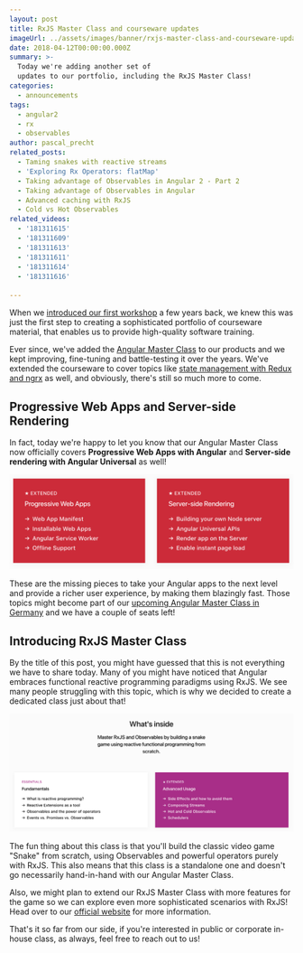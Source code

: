 ```yaml
---
layout: post
title: RxJS Master Class and courseware updates
imageUrl: ../assets/images/banner/rxjs-master-class-and-courseware-updates.jpg
date: 2018-04-12T00:00:00.000Z
summary: >-
  Today we're adding another set of
  updates to our portfolio, including the RxJS Master Class!
categories:
  - announcements
tags:
  - angular2
  - rx
  - observables
author: pascal_precht
related_posts:
  - Taming snakes with reactive streams
  - 'Exploring Rx Operators: flatMap'
  - Taking advantage of Observables in Angular 2 - Part 2
  - Taking advantage of Observables in Angular
  - Advanced caching with RxJS
  - Cold vs Hot Observables
related_videos:
  - '181311615'
  - '181311609'
  - '181311613'
  - '181311611'
  - '181311614'
  - '181311616'

---
```


When we [introduced our first workshop](/announcements/2014/06/23/announcing-our-first-workshop.html) a few years back, we knew this was just the first step to creating a sophisticated portfolio of courseware material, that enables us to provide high-quality software training.

Ever since, we've added the [Angular Master Class](/announcements/2015/12/21/introducing-angular-2-master-class.html) to our products and we kept improving, fine-tuning and battle-testing it over the years. We've extended the courseware to cover topics like [state management with Redux and ngrx](/angular/2017/05/08/angular-master-class-redux-and-ngrx.html) as well, and obviously, there's still so much more to come.

## Progressive Web Apps and Server-side Rendering

In fact, today we're happy to let you know that our Angular Master Class now officially covers **Progressive Web Apps with Angular** and **Server-side rendering with Angular Universal** as well!

![](../assets/images/amc-pwa-universal.png)

These are the missing pieces to take your Angular apps to the next level and provide a richer user experience, by making them blazingly fast. Those topics might become part of our [upcoming Angular Master Class in Germany](/announcements/2018/02/07/announcing-angular-master-class-at-shopware.html) and we have a couple of seats left!

## Introducing RxJS Master Class

By the title of this post, you might have guessed that this is not everything we have to share today. Many of you might have noticed that Angular embraces functional reactive programming paradigms using RxJS. We see many people struggling with this topic, which is why we decided to create a dedicated class just about that!

![](../assets/images/rxjs-master-class.png)

The fun thing about this class is that you'll build the classic video game "Snake" from scratch, using Observables and powerful operators purely with RxJS. This also means that this class is a standalone one and doesn't go necessarily hand-in-hand with our Angular Master Class.

Also, we might plan to extend our RxJS Master Class with more features for the game so we can explore even more sophisticated scenarios with RxJS! Head over to our [official website](https://thoughtram.io/rxjs-master-class.html) for more information.

That's it so far from our side, if you're interested in public or corporate in-house class, as always, feel free to reach out to us!
